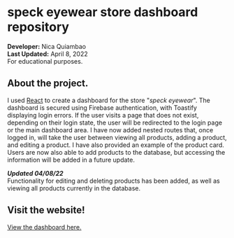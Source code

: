 # speck eyewear store dashboard repository
**Developer:** Nica Quiambao   
**Last Updated:** April 8, 2022  
For educational purposes.

## About the project.
I used [React](https://reactjs.org/) to create a dashboard for the store "*speck eyewear*". The dashboard is secured using Firebase authentication, with Toastify displaying login errors. If the user visits a page that does not exist, depending on their login state, the user will be redirected to the login page or the main dashboard area. I have now added nested routes that, once logged in, will take the user between viewing all products, adding a product, and editing a product. I have also provided an example of the product card. Users are now also able to add products to the database, but accessing the information will be added in a future update.

***Updated 04/08/22***  
Functionality for editing and deleting products has been added, as well as viewing all products currently in the database.

## Visit the website!
[View the dashboard here.](https://speck-dashboard.netlify.app/)